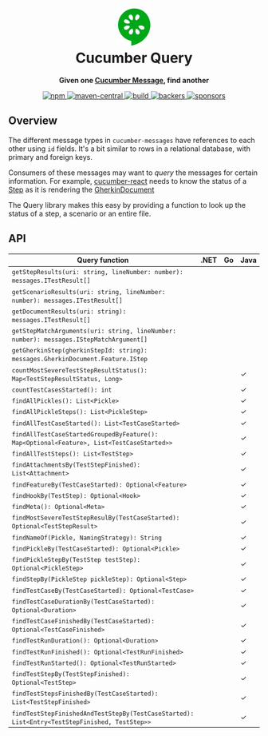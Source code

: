 <h1 align="center">
  <img src="https://raw.githubusercontent.com/cucumber/cucumber-js/7df2c9b4f04099b81dc5c00cd73b404401cd6e46/docs/images/logo.svg" alt="">
  <br>
  Cucumber Query
</h1>
<p align="center">
  <b>Given one <a href="https://github.com/cucumber/messages">Cucumber Message</a>, find another</b>
</p>

<p align="center">
  <a href="https://www.npmjs.com/package/@cucumber/query">
    <img src="https://img.shields.io/npm/v/@cucumber/query.svg?color=dark-green" alt="npm">
  </a>
  <a href="https://central.sonatype.com/artifact/io.cucumber/query">
    <img src="https://img.shields.io/maven-central/v/io.cucumber/query.svg?label=Maven%20Central&color=dark-green" alt="maven-central">
  </a>
  <a href="https://github.com/cucumber/query/actions/workflows/release-github.yaml">
    <img src="https://github.com/cucumber/query/actions/workflows/release-github.yaml/badge.svg" alt="build">
  </a>
  <a href="https://opencollective.com/cucumber">
    <img src="https://opencollective.com/cucumber/backers/badge.svg" alt="backers">
  </a>
  <a href="https://opencollective.com/cucumber">
    <img src="https://opencollective.com/cucumber/sponsors/badge.svg" alt="sponsors">
  </a>
</p>

## Overview

The different message types in `cucumber-messages` have references to each other
using `id` fields. It's a bit similar to rows in a relational database, with
primary and foreign keys.

Consumers of these messages may want to *query* the messages for certain information.
For example, [cucumber-react](https://github.com/cucumber/cucumber-react) needs to know the status of
a [Step](../cucumber-messages/messages.md#io.cucumber.messages.GherkinDocument.Feature.Step) as it
is rendering the [GherkinDocument](../cucumber-messages/messages.md#io.cucumber.messages.GherkinDocument)

The Query library makes this easy by providing a function to look up the
status of a step, a scenario or an entire file.

## API

| Query function                                                                                | .NET | Go  | Java | Ruby | TypeScript |
|-----------------------------------------------------------------------------------------------|------|-----|------|------|------------|
| `getStepResults(uri: string, lineNumber: number): messages.ITestResult[]`                     |      |     |      |      | ✓          |
| `getScenarioResults(uri: string, lineNumber: number): messages.ITestResult[]`                 |      |     |      |      | ✓          |
| `getDocumentResults(uri: string): messages.ITestResult[]`                                     |      |     |      |      | ✓          |
| `getStepMatchArguments(uri: string, lineNumber: number): messages.IStepMatchArgument[]`       |      |     |      |      | ✓          |
| `getGherkinStep(gherkinStepId: string): messages.GherkinDocument.Feature.IStep`               |      |     |      |      | ✓          |
| `countMostSevereTestStepResultStatus(): Map<TestStepResultStatus, Long>`                      |      |     | ✓    |      | ✓          |
| `countTestCasesStarted(): int`                                                                |      |     | ✓    |      | ✓          |
| `findAllPickles(): List<Pickle>`                                                              |      |     | ✓    |      | ✓          |
| `findAllPickleSteps(): List<PickleStep>`                                                      |      |     | ✓    |      | ✓          |
| `findAllTestCaseStarted(): List<TestCaseStarted>`                                             |      |     | ✓    |      | ✓          |
| `findAllTestCaseStartedGroupedByFeature(): Map<Optional<Feature>, List<TestCaseStarted>>`     |      |     | ✓    |      | ✓          |
| `findAllTestSteps(): List<TestStep>`                                                          |      |     | ✓    |      | ✓          |
| `findAttachmentsBy(TestStepFinished): List<Attachment>`                                       |      |     | ✓    |      | ✓          |
| `findFeatureBy(TestCaseStarted): Optional<Feature>`                                           |      |     | ✓    |      | ✓          |
| `findHookBy(TestStep): Optional<Hook>`                                                        |      |     | ✓    |      | ✓          |
| `findMeta(): Optional<Meta>`                                                                  |      |     | ✓    |      | ✓          |
| `findMostSevereTestStepResulBy(TestCaseStarted): Optional<TestStepResult>`                    |      |     | ✓    |      | ✓          |
| `findNameOf(Pickle, NamingStrategy): String`                                                  |      |     | ✓    |      | ✓          |
| `findPickleBy(TestCaseStarted): Optional<Pickle>`                                             |      |     | ✓    |      | ✓          |
| `findPickleStepBy(TestStep testStep): Optional<PickleStep>`                                   |      |     | ✓    |      | ✓          |
| `findStepBy(PickleStep pickleStep): Optional<Step>`                                           |      |     | ✓    |      | ✓          |
| `findTestCaseBy(TestCaseStarted): Optional<TestCase>`                                         |      |     | ✓    |      | ✓          |
| `findTestCaseDurationBy(TestCaseStarted): Optional<Duration>`                                 |      |     | ✓    |      | ✓          |
| `findTestCaseFinishedBy(TestCaseStarted): Optional<TestCaseFinished>`                         |      |     | ✓    |      | ✓          |
| `findTestRunDuration(): Optional<Duration>`                                                   |      |     | ✓    |      | ✓          |
| `findTestRunFinished(): Optional<TestRunFinished>`                                            |      |     | ✓    |      | ✓          |
| `findTestRunStarted(): Optional<TestRunStarted>`                                              |      |     | ✓    |      | ✓          |
| `findTestStepBy(TestStepFinished): Optional<TestStep>`                                        |      |     | ✓    |      | ✓          |
| `findTestStepsFinishedBy(TestCaseStarted): List<TestStepFinished>`                            |      |     | ✓    |      | ✓          |
| `findTestStepFinishedAndTestStepBy(TestCaseStarted): List<Entry<TestStepFinished, TestStep>>` |      |     | ✓    |      | ✓          |

